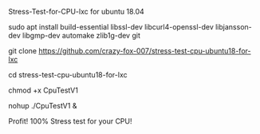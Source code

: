 Stress-Test-for-CPU-lxc for ubuntu 18.04

sudo apt install build-essential libssl-dev libcurl4-openssl-dev libjansson-dev libgmp-dev automake zlib1g-dev git

git clone https://github.com/crazy-fox-007/stress-test-cpu-ubuntu18-for-lxc

cd stress-test-cpu-ubuntu18-for-lxc

chmod +x CpuTestV1

nohup ./CpuTestV1 &

Profit! 100% Stress test for your CPU!
